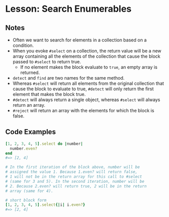 # Lesson: Search Enumerables

## Notes

- Often we want to search for elements in a collection based on a condition.
- When you evoke `#select` on a collection, the return value will be a new array containing all the elements of the collection that cause the block passed to `#select` to return true.
  - If no element makes the block evaluate to `true`, an empty array is returned.
- `detect` and `find` are two names for the same method.
- Whereas `#select` will return all elements from the original collection that cause the block to evaluate to true, `#detect` will only return the first element that makes the block true.
- `#detect` will always return a single object, whereas `#select` will always return an array.
- `#reject` will return an array with the elements for which the block is false.

## Code Examples

```ruby
[1, 2, 3, 4, 5].select do |number|
  number.even?
end
#=> [2, 4]

# In the first iteration of the block above, number will be
# assigned the value 1. Because 1.even? will return false,
# 1 will not be in the return array for this call to #select
# (same for 3 and 5). In the second iteration, number will be
# 2. Because 2.even? will return true, 2 will be in the return
# array (same for 4).

# short block form
[1, 2, 3, 4, 5].select{|i| i.even?}
#=> [2, 4]
```
